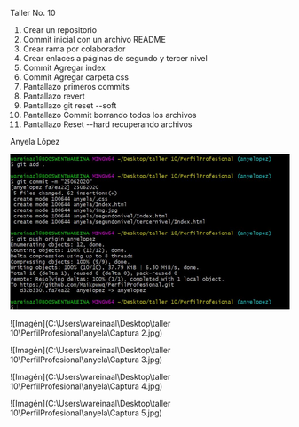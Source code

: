 
Taller No. 10 


1. Crear un repositorio 
2. Commit inicial con un archivo README
3. Crear rama por colaborador
4. Crear enlaces a páginas de segundo y tercer nivel
5. Commit Agregar index
6. Commit Agregar carpeta css
7. Pantallazo primeros commits
8. Pantallazo revert
9. Pantallazo git reset --soft
10. Pantallazo Commit borrando todos los archivos 
11. Pantallazo Reset --hard  recuperando archivos

Anyela López

![Imagén](./Captura1.jpg)

![Imagén](C:\Users\wareinaal\Desktop\taller 10\PerfilProfesional\anyela\Captura 2.jpg)


![Imagén](C:\Users\wareinaal\Desktop\taller 10\PerfilProfesional\anyela\Captura 3.jpg)


![Imagén](C:\Users\wareinaal\Desktop\taller 10\PerfilProfesional\anyela\Captura 4.jpg)


![Imagén](C:\Users\wareinaal\Desktop\taller 10\PerfilProfesional\anyela\Captura 5.jpg)